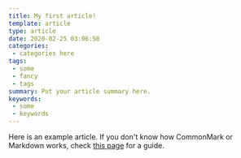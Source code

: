 ```yaml
---
title: My first article!
template: article
type: article
date: 2020-02-25 03:06:50
categories:
 - categories here
tags:
 - some
 - fancy
 - tags
summary: Put your article summary here.
keywords:
 - some
 - keywords
---
```


Here is an example article. If you don't know how CommonMark or Markdown works, check [this page][md-help] for a guide.


[md-help]: https://spec.commonmark.org/0.29/
